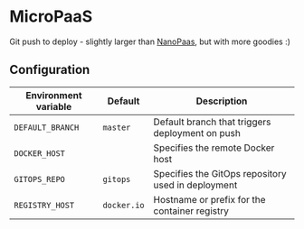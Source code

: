 # MicroPaaS

Git push to deploy - slightly larger than
[NanoPaas](https://github.com/khuedoan/nanopaas), but with more goodies :)

## Configuration

| Environment variable | Default     | Description                                        |
| -------------------- | ----------- | -------------------------------------------------- |
| `DEFAULT_BRANCH`     | `master`    | Default branch that triggers deployment on push    |
| `DOCKER_HOST`        |             | Specifies the remote Docker host                   |
| `GITOPS_REPO`        | `gitops`    | Specifies the GitOps repository used in deployment |
| `REGISTRY_HOST`      | `docker.io` | Hostname or prefix for the container registry      |
